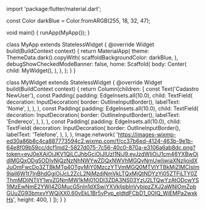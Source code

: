 import 'package:flutter/material.dart';

const Color darkBlue = Color.fromARGB(255, 18, 32, 47);

void main() {
  runApp(MyApp());
}

class MyApp extends StatelessWidget {
  @override
  Widget build(BuildContext context) {
    return MaterialApp(
      theme: ThemeData.dark().copyWith(
        scaffoldBackgroundColor: darkBlue,
      ),
      debugShowCheckedModeBanner: false,
      home: Scaffold(
        body: Center(
          child: MyWidget(),
        ),
      ),
    );
  }
}

class MyWidget extends StatelessWidget {
  @override
  Widget build(BuildContext context) {
    return Column(children: [
      const Text('Cadastro NewUser'),
      const Padding(
        padding: EdgeInsets.all(10.0),
        child: TextField(
          decoration: InputDecoration(
            border: OutlineInputBorder(),
            labelText: 'Nome',
          ),
        ),
      ),
      const Padding(
        padding: EdgeInsets.all(10.0),
        child: TextField(
          decoration: InputDecoration(
            border: OutlineInputBorder(),
            labelText: 'Endereço',
          ),
        ),
      ),
      const Padding(
        padding: EdgeInsets.all(10.0),
        child: TextField(
          decoration: InputDecoration(
            border: OutlineInputBorder(),
            labelText: 'Telefone',
          ),
        ),
      ),
      Image.network(
        'https://images-wixmp-ed30a86b8c4ca887773594c2.wixmp.com/f/cc37b6ed-4124-463b-9e1b-64e8f09b59cc/dcf1md2-5827d075-7c56-40c0-870a-e3106a6ab8dc.png?token=eyJ0eXAiOiJKV1QiLCJhbGciOiJIUzI1NiJ9.eyJzdWIiOiJ1cm46YXBwOjdlMGQxODg5ODIyNjQzNzNhNWYwZDQxNWVhMGQyNmUwIiwiaXNzIjoidXJuOmFwcDo3ZTBkMTg4OTgyMjY0MzczYTVmMGQ0MTVlYTBkMjZlMCIsIm9iaiI6W1t7InBhdGgiOiJcL2ZcL2NjMzdiNmVkLTQxMjQtNDYzYi05ZTFiLTY0ZThmMDliNTljY1wvZGNmMW1kMi01ODI3ZDA3NS03YzU2LTQwYzAtODcwYS1lMzEwNmE2YWI4ZGMucG5nIn1dXSwiYXVkIjpbInVybjpzZXJ2aWNlOmZpbGUuZG93bmxvYWQiXX0.60vEkL1Br5vPvp_eldtdFCbD1_0OlQ_WiEMPa2wxkHs',
         height: 400,
      )
    ]);
  }
}
